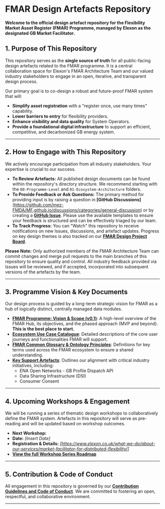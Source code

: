 # FMAR Design Artefacts Repository

**Welcome to the official design artefact repository for the Flexibility Market Asset Register (FMAR) Programme, managed by Elexon as the designated GB Market Facilitator.**

## 1. Purpose of This Repository

This repository serves as the **single source of truth** for all public-facing design artefacts related to the FMAR programme. It is a central collaboration space for Elexon's FMAR Architecture Team and our valued industry stakeholders to engage in an open, iterative, and transparent design process.

Our primary goal is to co-design a robust and future-proof FMAR system that will:
*   **Simplify asset registration** with a "register once, use many times" capability.
*   **Lower barriers to entry** for flexibility providers.
*   **Enhance visibility and data quality** for System Operators.
*   **Provide a foundational digital infrastructure** to support an efficient, competitive, and decarbonized GB energy system.

---

## 2. How to Engage with This Repository

We actively encourage participation from all industry stakeholders. Your expertise is crucial to our success.

*   **To Review Artefacts:** All published design documents can be found within the repository's directory structure. We recommend starting with the `00-Programme-Level` and `01-Ecosystem-Architecture` folders.
*   **To Provide Feedback or Ask Questions:** The primary method for providing input is by raising a question in **[GitHub Discussions]**(https://github.com/mez-FMDA/MF.github.io/discussions/categories/general-discussion) or by creating a **[GitHub Issue](https://github.com/elexon/fmar-design-artefacts/issues)**. Please use the available templates to ensure your feedback is structured and can be effectively triaged by our team.
*   **To Track Progress:** You can "Watch" this repository to receive notifications on new Issues, discussions, and artefact updates. Progress on key design themes is also tracked on our **[FMAR Design Project Board](link-to-your-github-project-board)**.

**Please Note:** Only authorized members of the FMAR Architecture Team can commit changes and merge pull requests to the main branches of this repository to ensure quality and control. All industry feedback provided via Issues will be reviewed, and if accepted, incorporated into subsequent versions of the artefacts by the team.

---

## 3. Programme Vision & Key Documents

Our design process is guided by a long-term strategic vision for FMAR as a hub of logically distinct, centrally managed data modules.

*   **[FMAR Programme: Vision & Scope (v0.1)](https://github.com/mez-FMDA/MF.github.io/blob/main/docs/Market_Facilitator/FMAR_Design/Programme_Level/FMAR_Design_Project_Overview.md)**: A high-level overview of the FMAR Hub, its objectives, and the phased approach (MVP and beyond). **This is the best place to start.**
*   **[Ecosystem Use Case Catalogue](https://github.com/mez-FMDA/MF.github.io/tree/main/docs/Market_Facilitator/FMAR_Design/Ecosystem_Architecture/User_Case_Catalogue)**: Detailed descriptions of the core user journeys and functionalities FMAR will support.
*   **[FMAR Common Glossary & Ontology Principles](https://github.com/mez-FMDA/MF.github.io/blob/main/docs/Market_Facilitator/FMAR_Design/Programme_Level/Glossary.md)**: Definitions for key terms used across the FMAR ecosystem to ensure a shared understanding.
*   **[Key Support Artefacts](https://github.com/mez-FMDA/MF.github.io/tree/main/docs/Market_Facilitator/FMAR_Design/Supporting_Artefacts)**: Outlines our alignment with critical industry initiatives, including:
    *   ENA Open Networks - GB Profile Dispatch API
    *   Data Sharing Infrastructure (DSI)
    *   Consumer Consent

---

## 4. Upcoming Workshops & Engagement

We will be running a series of thematic design workshops to collaboratively define the FMAR system. Artefacts in this repository will serve as pre-reading and will be updated based on workshop outcomes.

*   **Next Workshop:** 
*   **Date:** *[Insert Date]*
*   **Registration & Details:** *[https://www.elexon.co.uk/what-we-do/about-our-services/market-facilitator-for-distributed-flexibility/]*
*   **[View the full Workshop Series Roadmap](./Workshops/README.md)**

---

## 5. Contribution & Code of Conduct

All engagement in this repository is governed by our **[Contribution Guidelines and Code of Conduct](./CONTRIBUTING.md)**. We are committed to fostering an open, respectful, and collaborative environment.

---

